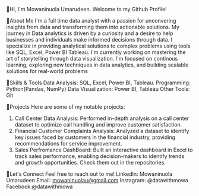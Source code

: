 👋Hi, I'm Mowaninuola Umarudeen. Welcome to my Github Profile!

🏸About Me
I'm a full time data analyst with a passion for unconvering insights from data and transforming them into actionable solutions.
My journey in  Data analytics is driven by a curiosity and a desire to help businesses and individuals make informed decisions through data.
I specialize in providing analytical solutions to complex problems using tools like SQL, Excel, Power BI Tableau.
I'm currently working on mastering the art of storytelling through data visualization.
I'm focused on continous learning, exploring new techniques in data analytics, and building scalable solutions for real-world problems

🚀Skills & Tools
Data Analysis: SQL, Excel, Power BI, Tableau.
Programming: Python(Pandas, NumPy)
Data Visualization: Power BI, Tableau
Other Tools: Git

🎯Projects
Here are some of my notable projects:
1. Call Center Data Analysis: Performed in-depth analysis on a call center dataset to optimize call handling and improve customer satisfaction.
2. Financial Customer Complaints Analysis: Analyzed a dataset to identify key issues faced by customers in the financial industry, providing
recommendations for service improvement.
3. Sales Perfromance DashBoard: Built an interactive dashboard in Excel to track sales performance, enabling decision-makers to identify trends and growth opportunities.
Check them out in the repositories.

💬Let's Connect
Feel free to reach out to me!
LinkedIn: Mowaninuola Umarudeen
Email: mowaninuolau@gmail.com
Instagram: @datawithmowa
Facebook:@datawithmowa


